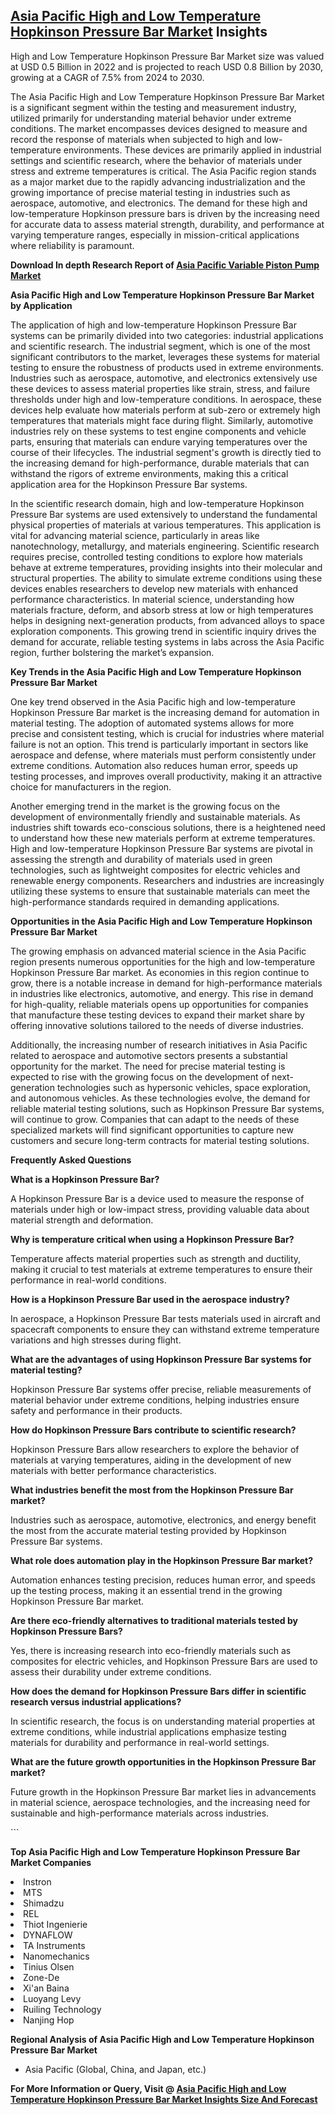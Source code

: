 <h2><a href="https://www.verifiedmarketreports.com/download-sample/?rid=516824&amp;utm_source=Github-Feb&amp;utm_medium=219" target="_blank">Asia Pacific High and Low Temperature Hopkinson Pressure Bar Market</a> Insights</h2><p>High and Low Temperature Hopkinson Pressure Bar Market size was valued at USD 0.5 Billion in 2022 and is projected to reach USD 0.8 Billion by 2030, growing at a CAGR of 7.5% from 2024 to 2030.</p><p><p>The Asia Pacific High and Low Temperature Hopkinson Pressure Bar Market is a significant segment within the testing and measurement industry, utilized primarily for understanding material behavior under extreme conditions. The market encompasses devices designed to measure and record the response of materials when subjected to high and low-temperature environments. These devices are primarily applied in industrial settings and scientific research, where the behavior of materials under stress and extreme temperatures is critical. The Asia Pacific region stands as a major market due to the rapidly advancing industrialization and the growing importance of precise material testing in industries such as aerospace, automotive, and electronics. The demand for these high and low-temperature Hopkinson pressure bars is driven by the increasing need for accurate data to assess material strength, durability, and performance at varying temperature ranges, especially in mission-critical applications where reliability is paramount. <p><strong>Download In depth Research Report of <a href="https://www.verifiedmarketreports.com/download-sample/?rid=236118&amp;utm_source=Pulse-Dec&amp;utm_medium=219" target="_blank">Asia Pacific Variable Piston Pump Market</a></strong></p> </p> <p><b>Asia Pacific High and Low Temperature Hopkinson Pressure Bar Market by Application</b></p> <p>The application of high and low-temperature Hopkinson Pressure Bar systems can be primarily divided into two categories: industrial applications and scientific research. The industrial segment, which is one of the most significant contributors to the market, leverages these systems for material testing to ensure the robustness of products used in extreme environments. Industries such as aerospace, automotive, and electronics extensively use these devices to assess material properties like strain, stress, and failure thresholds under high and low-temperature conditions. In aerospace, these devices help evaluate how materials perform at sub-zero or extremely high temperatures that materials might face during flight. Similarly, automotive industries rely on these systems to test engine components and vehicle parts, ensuring that materials can endure varying temperatures over the course of their lifecycles. The industrial segment's growth is directly tied to the increasing demand for high-performance, durable materials that can withstand the rigors of extreme environments, making this a critical application area for the Hopkinson Pressure Bar systems. </p> <p>In the scientific research domain, high and low-temperature Hopkinson Pressure Bar systems are used extensively to understand the fundamental physical properties of materials at various temperatures. This application is vital for advancing material science, particularly in areas like nanotechnology, metallurgy, and materials engineering. Scientific research requires precise, controlled testing conditions to explore how materials behave at extreme temperatures, providing insights into their molecular and structural properties. The ability to simulate extreme conditions using these devices enables researchers to develop new materials with enhanced performance characteristics. In material science, understanding how materials fracture, deform, and absorb stress at low or high temperatures helps in designing next-generation products, from advanced alloys to space exploration components. This growing trend in scientific inquiry drives the demand for accurate, reliable testing systems in labs across the Asia Pacific region, further bolstering the market’s expansion. </p> <p><b>Key Trends in the Asia Pacific High and Low Temperature Hopkinson Pressure Bar Market</b></p> <p>One key trend observed in the Asia Pacific high and low-temperature Hopkinson Pressure Bar market is the increasing demand for automation in material testing. The adoption of automated systems allows for more precise and consistent testing, which is crucial for industries where material failure is not an option. This trend is particularly important in sectors like aerospace and defense, where materials must perform consistently under extreme conditions. Automation also reduces human error, speeds up testing processes, and improves overall productivity, making it an attractive choice for manufacturers in the region. </p> <p>Another emerging trend in the market is the growing focus on the development of environmentally friendly and sustainable materials. As industries shift towards eco-conscious solutions, there is a heightened need to understand how these new materials perform at extreme temperatures. High and low-temperature Hopkinson Pressure Bar systems are pivotal in assessing the strength and durability of materials used in green technologies, such as lightweight composites for electric vehicles and renewable energy components. Researchers and industries are increasingly utilizing these systems to ensure that sustainable materials can meet the high-performance standards required in demanding applications. </p> <p><b>Opportunities in the Asia Pacific High and Low Temperature Hopkinson Pressure Bar Market</b></p> <p>The growing emphasis on advanced material science in the Asia Pacific region presents numerous opportunities for the high and low-temperature Hopkinson Pressure Bar market. As economies in this region continue to grow, there is a notable increase in demand for high-performance materials in industries like electronics, automotive, and energy. This rise in demand for high-quality, reliable materials opens up opportunities for companies that manufacture these testing devices to expand their market share by offering innovative solutions tailored to the needs of diverse industries. </p> <p>Additionally, the increasing number of research initiatives in Asia Pacific related to aerospace and automotive sectors presents a substantial opportunity for the market. The need for precise material testing is expected to rise with the growing focus on the development of next-generation technologies such as hypersonic vehicles, space exploration, and autonomous vehicles. As these technologies evolve, the demand for reliable material testing solutions, such as Hopkinson Pressure Bar systems, will continue to grow. Companies that can adapt to the needs of these specialized markets will find significant opportunities to capture new customers and secure long-term contracts for material testing solutions. </p> <p><b>Frequently Asked Questions</b></p> <p><b>What is a Hopkinson Pressure Bar?</b></p> <p>A Hopkinson Pressure Bar is a device used to measure the response of materials under high or low-impact stress, providing valuable data about material strength and deformation. </p> <p><b>Why is temperature critical when using a Hopkinson Pressure Bar?</b></p> <p>Temperature affects material properties such as strength and ductility, making it crucial to test materials at extreme temperatures to ensure their performance in real-world conditions. </p> <p><b>How is a Hopkinson Pressure Bar used in the aerospace industry?</b></p> <p>In aerospace, a Hopkinson Pressure Bar tests materials used in aircraft and spacecraft components to ensure they can withstand extreme temperature variations and high stresses during flight. </p> <p><b>What are the advantages of using Hopkinson Pressure Bar systems for material testing?</b></p> <p>Hopkinson Pressure Bar systems offer precise, reliable measurements of material behavior under extreme conditions, helping industries ensure safety and performance in their products. </p> <p><b>How do Hopkinson Pressure Bars contribute to scientific research?</b></p> <p>Hopkinson Pressure Bars allow researchers to explore the behavior of materials at varying temperatures, aiding in the development of new materials with better performance characteristics. </p> <p><b>What industries benefit the most from the Hopkinson Pressure Bar market?</b></p> <p>Industries such as aerospace, automotive, electronics, and energy benefit the most from the accurate material testing provided by Hopkinson Pressure Bar systems. </p> <p><b>What role does automation play in the Hopkinson Pressure Bar market?</b></p> <p>Automation enhances testing precision, reduces human error, and speeds up the testing process, making it an essential trend in the growing Hopkinson Pressure Bar market. </p> <p><b>Are there eco-friendly alternatives to traditional materials tested by Hopkinson Pressure Bars?</b></p> <p>Yes, there is increasing research into eco-friendly materials such as composites for electric vehicles, and Hopkinson Pressure Bars are used to assess their durability under extreme conditions. </p> <p><b>How does the demand for Hopkinson Pressure Bars differ in scientific research versus industrial applications?</b></p> <p>In scientific research, the focus is on understanding material properties at extreme conditions, while industrial applications emphasize testing materials for durability and performance in real-world settings. </p> <p><b>What are the future growth opportunities in the Hopkinson Pressure Bar market?</b></p> <p>Future growth in the Hopkinson Pressure Bar market lies in advancements in material science, aerospace technologies, and the increasing need for sustainable and high-performance materials across industries. </p> </p> ```</p><p><strong>Top Asia Pacific High and Low Temperature Hopkinson Pressure Bar Market Companies</strong></p><div data-test-id=""><p><li>Instron</li><li> MTS</li><li> Shimadzu</li><li> REL</li><li> Thiot Ingenierie</li><li> DYNAFLOW</li><li> TA Instruments</li><li> Nanomechanics</li><li> Tinius Olsen</li><li> Zone-De</li><li> Xi'an Baina</li><li> Luoyang Levy</li><li> Ruiling Technology</li><li> Nanjing Hop</li></p><div><strong>Regional Analysis of&nbsp;Asia Pacific High and Low Temperature Hopkinson Pressure Bar Market</strong></div><ul><li dir="ltr"><p dir="ltr">Asia Pacific (Global, China, and Japan, etc.)</p></li></ul><p><strong>For More Information or Query, Visit @&nbsp;</strong><strong><a href="https://www.verifiedmarketreports.com/product/high-and-low-temperature-hopkinson-pressure-bar-market/?utm_source=Github-Feb&amp;utm_medium=219" target="_blank">Asia Pacific High and Low Temperature Hopkinson Pressure Bar Market Insights Size And Forecast</a></strong></p></div><h2>&nbsp;</h2><div data-test-id="">&nbsp;</div>

